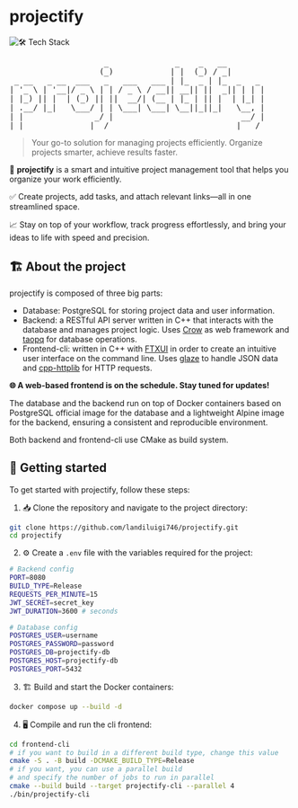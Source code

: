 # projectify

![🛠 Tech Stack](https://go-skill-icons.vercel.app/api/icons?i=cpp,cmake,postgresql,docker)

<pre>
                    _              _    _   __
                   (_)            | |  (_) / _|
 _ __   _ __  ___   _   ___   ___ | |_  _ | |_  _   _
| '_ \ | '__|/ _ \ | | / _ \ / __|| __|| ||  _|| | | |
| |_) || |  | (_) || ||  __/| (__ | |_ | || |  | |_| |
| .__/ |_|   \___/ | | \___| \___| \__||_||_|   \__, |
| |               _/ |                           __/ |
|_|              |__/                           |___/
</pre>

> Your go-to solution for managing projects efficiently. Organize projects smarter, achieve results faster.

🚀 **projectify** is a smart and intuitive project management tool that helps you organize your work efficiently.

✅ Create projects, add tasks, and attach relevant links—all in one streamlined space.

📈 Stay on top of your workflow, track progress effortlessly, and bring your ideas to life with speed and precision.

## 🏗️ About the project

projectify is composed of three big parts:

- Database: PostgreSQL for storing project data and user information.
- Backend: a RESTful API server written in C++ that interacts with the database and manages project logic. Uses [Crow](https://github.com/CrowCpp/Crow) as web framework and [taopq](https://github.com/taocpp/taopq) for database operations.
- Frontend-cli: written in C++ with [FTXUI](https://github.com/ArthurSonzogni/FTXUI) in order to create an intuitive user interface on the command line. Uses [glaze](https://github.com/stephenberry/glaze) to handle JSON data and [cpp-httplib](https://github.com/yhirose/cpp-httplib) for HTTP requests.

**🌐 A web-based frontend is on the schedule. Stay tuned for updates!**

The database and the backend run on top of Docker containers based on PostgreSQL official image for the database and a lightweight Alpine image for the backend, ensuring a consistent and reproducible environment.

Both backend and frontend-cli use CMake as build system.

## 🚀 Getting started

To get started with projectify, follow these steps:

1. 📥 Clone the repository and navigate to the project directory:
```bash
git clone https://github.com/landiluigi746/projectify.git
cd projectify
```

2. ⚙️ Create a ```.env``` file with the variables required for the project:
```bash
# Backend config
PORT=8080
BUILD_TYPE=Release
REQUESTS_PER_MINUTE=15
JWT_SECRET=secret_key
JWT_DURATION=3600 # seconds

# Database config
POSTGRES_USER=username
POSTGRES_PASSWORD=password
POSTGRES_DB=projectify-db
POSTGRES_HOST=projectify-db
POSTGRES_PORT=5432
```

3. 🏗️ Build and start the Docker containers:
```bash
docker compose up --build -d
```

4. 🖥️ Compile and run the cli frontend:
```bash
cd frontend-cli
# if you want to build in a different build type, change this value
cmake -S . -B build -DCMAKE_BUILD_TYPE=Release
# if you want, you can use a parallel build 
# and specify the number of jobs to run in parallel
cmake --build build --target projectify-cli --parallel 4
./bin/projectify-cli
```
